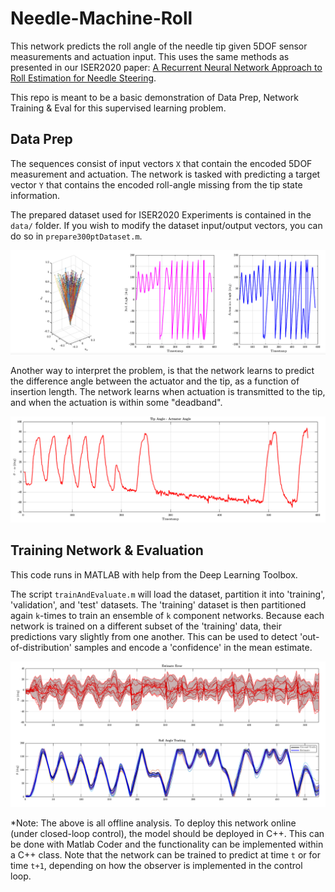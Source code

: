 # Needle-Machine-Roll
This network predicts the roll angle of the needle tip given 5DOF sensor measurements and actuation input.
This uses the same methods as presented in our ISER2020 paper: [A Recurrent Neural Network Approach to
Roll Estimation for Needle Steering](https://research.vuse.vanderbilt.edu/MEDLab/sites/default/files/papers/Emerson2020_ISER.pdf).

This repo is meant to be a basic demonstration of Data Prep, Network Training & Eval for this supervised learning problem.

## Data Prep
The sequences consist of input vectors ```X``` that contain the encoded 5DOF measurement and actuation.
The network is tasked with predicting a target vector ```Y``` that contains the encoded roll-angle missing from the tip state information.

The prepared dataset used for ISER2020 Experiments is contained in the ```data/``` folder. If you wish to modify the dataset input/output vectors, you can do so in ```prepare300ptDataset.m```.

![dataset-sequence](resources/dataset-sequence.png)

Another way to interpret the problem, is that the network learns to predict the difference angle between the actuator and the tip, as a function of insertion length. The network learns when actuation is transmitted to the tip, and when the actuation is within some "deadband".

![deadband](resources/diff-ang.png)

## Training Network & Evaluation
This code runs in MATLAB with help from the Deep Learning Toolbox. 

The script ```trainAndEvaluate.m``` will load the dataset, partition it into 'training', 'validation', and 'test' datasets.
The 'training' dataset is then partitioned again ```k```-times to train an ensemble of ```k``` component networks. Because each network is trained on a different subset of the 'training' data, their predictions vary slightly from one another. This can be used to detect 'out-of-distribution' samples and encode a 'confidence' in the mean estimate.

![ensemble](resources/ensemble.png)

*Note: The above is all offline analysis. To deploy this network online (under closed-loop control), the model should be deployed in C++. This can be done with Matlab Coder and the functionality can be implemented within a C++ class. Note that the network can be trained to predict at time ```t``` or for time ```t+1```, depending on how the observer is implemented in the control loop.